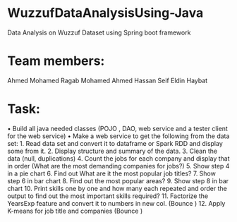 # WuzzufDataAnalysisUsing-Java
 
Data Analysis on Wuzzuf Dataset using Spring boot framework

# Team members:

Ahmed Mohamed Ragab
Mohamed Ahmed Hassan
Seif Eldin Haybat

# Task: 
•	Build all java needed classes (POJO , DAO, web service and a tester client for the web service)
•	Make a web service to get the following from the data set:
       1.	Read data set and convert it to dataframe or Spark RDD and display some from it.
       2.	Display structure and summary of the data.
       3.	Clean the data (null, duplications)
       4.	Count the jobs for each company and display that in order (What are the most demanding companies for jobs?)
       5.	Show step 4 in a pie chart 
       6.	Find out What are it the most popular job titles? 
       7.	Show step 6 in bar chart 
       8.	Find out the most popular areas?
       9.	Show step 8 in bar chart 
       10.	Print skills one by one and how many each repeated and order the output to find out the most important skills required?
       11.	Factorize the YearsExp feature and convert it to numbers in new col. (Bounce )
       12.	Apply K-means for job title and companies (Bounce )
